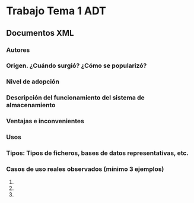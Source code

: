 # Trabajo Tema 1 ADT
## Documentos XML


### Autores


### Origen. ¿Cuándo surgió? ¿Cómo se popularizó?


### Nivel de adopción


### Descripción del funcionamiento del sistema de almacenamiento


### Ventajas e inconvenientes


### Usos


### Tipos: Tipos de ficheros, bases de datos representativas, etc.


### Casos de uso reales observados (mínimo 3 ejemplos)

1. 

2. 

3. 